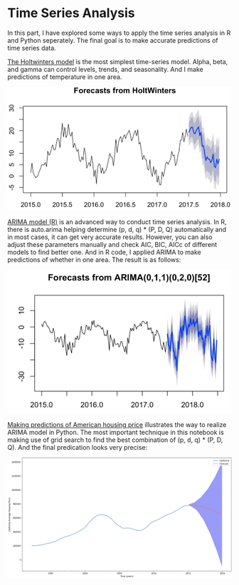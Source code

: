 # Time Series Analysis

In this part, I have explored some ways to apply the time series analysis in R and Python seperately. The final goal is to make accurate predictions of time series data. 

[The Holtwinters model](https://github.com/Zhenyu0521/Time-Series-Analysis/tree/master/HoltWinters%20in%20R) is the most simplest time-series model. Alpha, beta, and gamma can control levels, trends, and seasonality. And I make predictions of temperature in one area.

![hw picture](https://github.com/Zhenyu0521/Time-Series-Analysis/blob/master/HoltWinters%20in%20R/Pics/Picture4.png)

[ARIMA model (R)](https://github.com/Zhenyu0521/Time-Series-Analysis/tree/master/ARIMA%20in%20R) is an advanced way to conduct time series analysis. In R, there is auto.arima helping determine (p, d, q) * (P, D, Q) automatically and in most cases, it can get very accurate results. However, you can also adjust these parameters manually and check AIC, BIC, AICc of different models to find better one. And in R code, I applied ARIMA to make predictions of whether in one area. The result is as follows:

![arimar picture](https://github.com/Zhenyu0521/Time-Series-Analysis/blob/master/ARIMA%20in%20R/Pics/picture6.png)

[Making predictions of American housing price](https://github.com/Zhenyu0521/Time-Series-Analysis/tree/master/Predictions%20of%20House%20Prices%20(Python)) illustrates the way to realize ARIMA model in Python. The most important technique in this notebook is making use of grid search to find the best combination of (p, d, q) * (P, D, Q). And the final predication looks very precise:

![usahp picture](https://github.com/Zhenyu0521/Time-Series-Analysis/blob/master/Predictions%20of%20House%20Prices%20(Python)/Pics/time%20series%20picture3.jpg)



